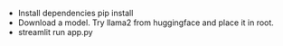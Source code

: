 - Install dependencies pip install
- Download a model. Try llama2 from huggingface and place it in root.
- streamlit run app.py
